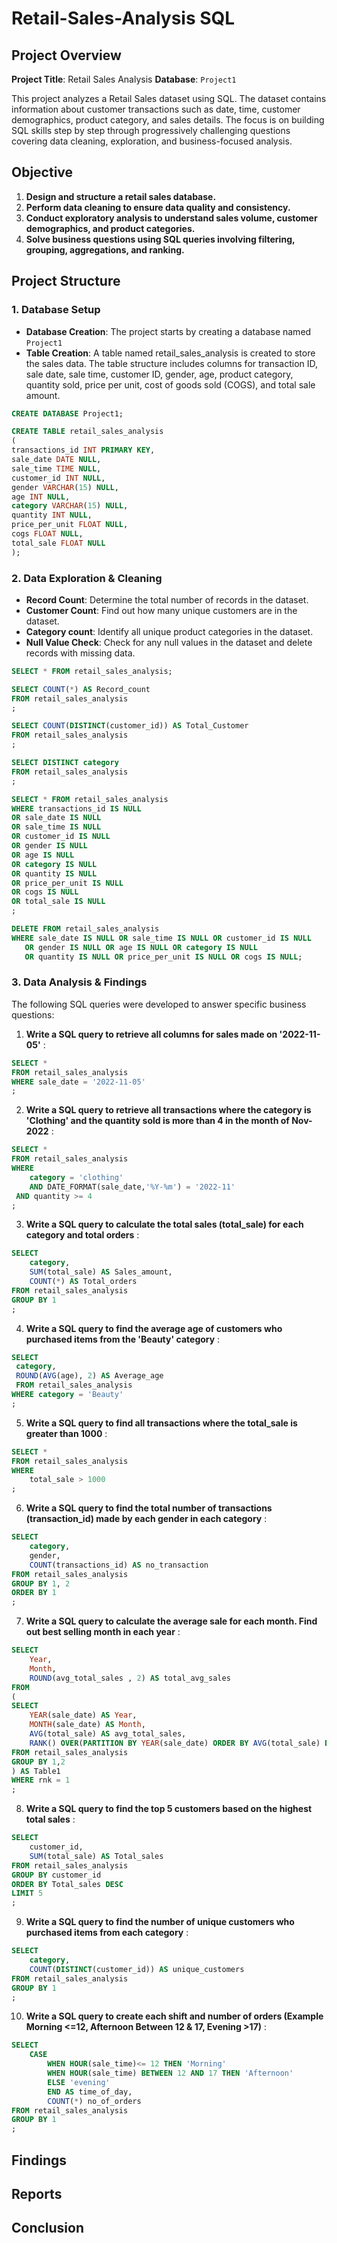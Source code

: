 # Retail-Sales-Analysis SQL

## Project Overview
**Project Title**: Retail Sales Analysis
**Database**: `Project1`

This project analyzes a Retail Sales dataset using SQL. The dataset contains information about customer transactions such as date, time, customer demographics, product category, and sales details. The focus is on building SQL skills step by step through  progressively challenging questions covering data cleaning, exploration, and business-focused analysis.

## Objective
1. **Design and structure a retail sales database.**
2. **Perform data cleaning to ensure data quality and consistency.**
3. **Conduct exploratory analysis to understand sales volume, customer demographics, and product categories.**
4. **Solve business questions using SQL queries involving filtering, grouping, aggregations, and ranking.**

## Project Structure

### 1. Database Setup 
 - **Database Creation**: The project starts by creating a database named `Project1`
 - **Table Creation**: A table named retail_sales_analysis is created to store the sales data. The table structure includes columns for transaction ID, sale date, sale time, customer ID, gender, age, product category, quantity sold, price per unit, cost of goods sold (COGS), and total sale amount.

```sql
CREATE DATABASE Project1;

CREATE TABLE retail_sales_analysis
(
transactions_id INT PRIMARY KEY,
sale_date DATE NULL,
sale_time TIME NULL,
customer_id INT NULL,
gender VARCHAR(15) NULL,
age INT NULL,
category VARCHAR(15) NULL,
quantity INT NULL,
price_per_unit FLOAT NULL,
cogs FLOAT NULL,
total_sale FLOAT NULL
);
```

### 2. Data Exploration & Cleaning
- **Record Count**: Determine the total number of records in the dataset.
- **Customer Count**: Find out how many unique customers are in the dataset.
- **Category count**: Identify all unique product categories in the dataset.
- **Null Value Check**: Check for any null values in the dataset and delete records with missing data.

```sql
SELECT * FROM retail_sales_analysis;

SELECT COUNT(*) AS Record_count
FROM retail_sales_analysis
;

SELECT COUNT(DISTINCT(customer_id)) AS Total_Customer 
FROM retail_sales_analysis
;

SELECT DISTINCT category 
FROM retail_sales_analysis
;

SELECT * FROM retail_sales_analysis
WHERE transactions_id IS NULL 
OR sale_date IS NULL 
OR sale_time IS NULL
OR customer_id IS NULL
OR gender IS NULL
OR age IS NULL
OR category IS NULL
OR quantity IS NULL
OR price_per_unit IS NULL
OR cogs IS NULL 
OR total_sale IS NULL
;

DELETE FROM retail_sales_analysis
WHERE sale_date IS NULL OR sale_time IS NULL OR customer_id IS NULL 
   OR gender IS NULL OR age IS NULL OR category IS NULL 
   OR quantity IS NULL OR price_per_unit IS NULL OR cogs IS NULL;

```

### 3. Data Analysis & Findings
The following SQL queries were developed to answer specific business questions:

1. **Write a SQL query to retrieve all columns for sales made on '2022-11-05'** :
```sql
SELECT *
FROM retail_sales_analysis
WHERE sale_date = '2022-11-05'
;
```
2. **Write a SQL query to retrieve all transactions where the category is 'Clothing' and the quantity sold is more than 4 in the month of Nov-2022** :
```sql
SELECT * 
FROM retail_sales_analysis
WHERE 
	category = 'clothing'
	AND DATE_FORMAT(sale_date,'%Y-%m') = '2022-11'
 AND quantity >= 4
;
```
3. **Write a SQL query to calculate the total sales (total_sale) for each category and total orders** :
```sql
SELECT 
	category,
    SUM(total_sale) AS Sales_amount,
    COUNT(*) AS Total_orders
FROM retail_sales_analysis
GROUP BY 1
;
```

4. **Write a SQL query to find the average age of customers who purchased items from the 'Beauty' category** :
```sql
SELECT 
 category,
 ROUND(AVG(age), 2) AS Average_age
 FROM retail_sales_analysis
WHERE category = 'Beauty'
;
```
5. **Write a SQL query to find all transactions where the total_sale is greater than 1000** :
```sql
SELECT * 
FROM retail_sales_analysis
WHERE 
	total_sale > 1000
;
```

6. **Write a SQL query to find the total number of transactions (transaction_id) made by each gender in each category** :
```sql
SELECT 
	category,
    gender,
    COUNT(transactions_id) AS no_transaction
FROM retail_sales_analysis
GROUP BY 1, 2
ORDER BY 1 
;
```
7. **Write a SQL query to calculate the average sale for each month. Find out best selling month in each year** :
```sql
SELECT 
	Year,
    Month,
    ROUND(avg_total_sales , 2) AS total_avg_sales
FROM
(
SELECT 
	YEAR(sale_date) AS Year,
    MONTH(sale_date) AS Month,
    AVG(total_sale) AS avg_total_sales,
    RANK() OVER(PARTITION BY YEAR(sale_date) ORDER BY AVG(total_sale) DESC ) AS rnk
FROM retail_sales_analysis
GROUP BY 1,2
) AS Table1
WHERE rnk = 1
;
```

8. **Write a SQL query to find the top 5 customers based on the highest total sales** :
```sql
SELECT 
	customer_id,
    SUM(total_sale) AS Total_sales
FROM retail_sales_analysis
GROUP BY customer_id
ORDER BY Total_sales DESC
LIMIT 5 
;
```

9. **Write a SQL query to find the number of unique customers who purchased items from each category** :
```sql
SELECT 
	category,
    COUNT(DISTINCT(customer_id)) AS unique_customers
FROM retail_sales_analysis
GROUP BY 1
;

```

10. **Write a SQL query to create each shift and number of orders (Example Morning <=12, Afternoon Between 12 & 17, Evening >17)** :
```sql
SELECT 
    CASE
		WHEN HOUR(sale_time)<= 12 THEN 'Morning'
        WHEN HOUR(sale_time) BETWEEN 12 AND 17 THEN 'Afternoon'
        ELSE 'evening'
        END AS time_of_day,
        COUNT(*) no_of_orders
FROM retail_sales_analysis
GROUP BY 1
;

```


## Findings

## Reports

## Conclusion








